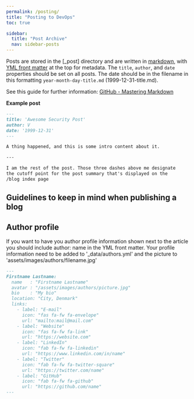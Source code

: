 ```yaml
---
permalink: /posting/
title: "Posting to DevOps"
toc: true

sidebar:
  title: "Post Archive"
  nav: sidebar-posts
---
```

Posts are stored in the [_post] directory and are written in [markdown](https://docs.github.com/en/github/writing-on-github/basic-writing-and-formatting-syntax), with [YML front matter](https://jekyllrb.com/docs/front-matter/) at the top for metadata. The `title`, `author`, and `date` properties should be set on all posts. The date should be in the filename in this formatting `year-month-day-title.md` (1999-12-31-title.md).

See this guide for further information: [GitHub - Mastering Markdown](https://guides.github.com/features/mastering-markdown/)

**Example post**

```markdown
---
title: 'Awesome Security Post'
author: V
date: '1999-12-31'
---

A thing happened, and this is some intro content about it.

---

I am the rest of the post. Those three dashes above me designate
the cutoff point for the post summary that's displayed on the
/blog index page
```

## Guidelines to keep in mind when publishing a blog

<!-- - Posts must be related to Information Security and be relevant to either the VSec members or general public.
- Posts that include material from and/or links to commercial parties must be limited as much as possible.  
  Please consider open source alternatives.
- Posts are reviewed by the VSec Community Board and could be discarded.  
  Remember quality content is more valuable than quantity. 
- Make sure the date in the filename is today's date + name (1999-12-31-topic.md). -->

## Author profile
If you want to have you author profile information shown next to the article you should include author: name in the YML front matter.
Your profile information need to be added to '_data/authors.yml' and the picture to 'assets/images/authors/filename.jpg'

```markdown
---
Firstname Lastname:
  name   : "Firstname Lastname"
  avatar : "/assets/images/authors/picture.jpg"
  bio    : "My bio"
  location: "City, Denmark"
  links:
    - label: "E-mail"
      icon: "fas fa-fw fa-envelope"
      url: "mailto:mail@mail.com"
    - label: "Website"
      icon: "fas fa-fw fa-link"
      url: "https://website.com"
    - label: "LinkedIn"
      icon: "fab fa-fw fa-linkedin"
      url: "https://www.linkedin.com/in/name"
    - label: "Twitter"
      icon: "fab fa-fw fa-twitter-square"
      url: "https://twitter.com/name"
    - label: "GitHub"
      icon: "fab fa-fw fa-github"
      url: "https://github.com/name"
---
```